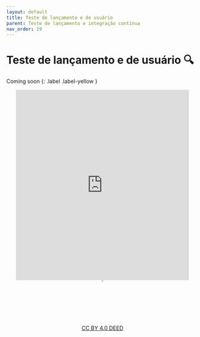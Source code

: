 ```yaml
---
layout: default
title: Teste de lançamento e de usuário
parent: Teste de lançamento e integração contínua
nav_order: 19
---
```


# Teste de lançamento e de usuário 🔍

Coming soon
{: .label .label-yellow }

<center>
<iframe src="https://vvs.rpmhub.dev/usuario/slides/index.html#/" title="Teste de lançamento e usuário" width="90%" height="500" style="border:none;"></iframe>
</center>

<center>
<a href="https://rpmhub.dev" target="blanck"><img src="../imgs/logo.png" alt="Rodrigo Prestes Machado" width="3%" height="3%" border=0 style="border:0; text-decoration:none; outline:none"></a><br/>
<a rel="license" href="http://creativecommons.org/licenses/by/4.0/">CC BY 4.0 DEED</a>
</center>